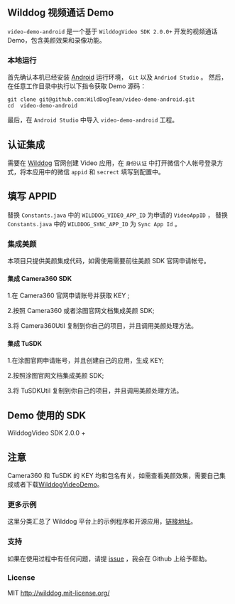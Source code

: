 ## Wilddog 视频通话 Demo

`video-demo-android` 是一个基于 `WilddogVideo SDK 2.0.0+` 开发的视频通话 Demo，包含美颜效果和录像功能。

### 本地运行
首先确认本机已经安装 [Android](http://developer.android.com/index.html) 运行环境， `Git` 以及 `Andriod Studio` 。
然后，在任意工作目录中执行以下指令获取 Demo 源码：

```
git clone git@github.com:WildDogTeam/video-demo-android.git
cd  video-demo-android
```
最后，在 `Android Studio` 中导入 `video-demo-android` 工程。

## 认证集成

需要在 [Wilddog](https://www.wilddog.com/) 官网创建 Video 应用，在 `身份认证` 中打开微信个人帐号登录方式，将本应用中的微信 `appid` 和 `secrect` 填写到配置中。


## 填写 APPID 

替换 `Constants.java` 中的 `WILDDOG_VIDEO_APP_ID` 为申请的 `VideoAppID` ，
替换 `Constants.java` 中的 `WILDDOG_SYNC_APP_ID` 为 `Sync App Id` 。


### 集成美颜

本项目只提供美颜集成代码，如需使用需要前往美颜 SDK 官网申请帐号。

#### 集成 Camera360 SDK

1.在 Camera360 官网申请账号并获取 KEY ;

2.按照 Camera360 或者涂图官网文档集成美颜 SDK;

3.将 Camera360Util 复制到你自己的项目，并且调用美颜处理方法。

#### 集成 TuSDK

1.在涂图官网申请账号，并且创建自己的应用，生成 KEY;

2.按照涂图官网文档集成美颜 SDK;

3.将 TuSDKUtil 复制到你自己的项目，并且调用美颜处理方法。


## Demo 使用的 SDK

WilddogVideo SDK 2.0.0 +


## 注意

Camera360 和 TuSDK 的 KEY 均和包名有关，如需查看美颜效果，需要自己集成或者下载[WilddogVideoDemo](http://fir.im/conversationapp)。

### 更多示例

这里分类汇总了 Wilddog 平台上的示例程序和开源应用，[链接地址](https://github.com/WildDogTeam/wilddog-demos)。

### 支持
如果在使用过程中有任何问题，请提 [issue](https://github.com/WildDogTeam/video-demo-android/issues) ，我会在 Github 上给予帮助。


### License
MIT
http://wilddog.mit-license.org/
